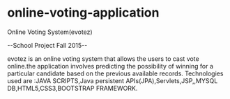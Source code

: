 # online-voting-application

Online Voting System(evotez)

--School Project Fall 2015--

evotez is an online voting system that allows the users to cast vote online.the application involves predicting the possibility of winning for a particular candidate based on the previous available records.
Technologies used are :JAVA SCRIPTS,Java persistent APIs(JPA),Servlets,JSP,,MYSQL DB,HTML5,CSS3,BOOTSTRAP FRAMEWORK.

